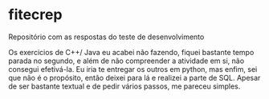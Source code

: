 # fitecrep
Repositório com as respostas do teste de desenvolvimento

Os exercicios de C++/ Java eu acabei não fazendo, fiquei bastante tempo parada no segundo, e além de não compreender a atividade em si, não consegui efetivá-la. Eu iria te entregar os outros em python, mas enfim, sei que não é o propósito, então deixei para lá e realizei a parte de SQL.  Apesar de ser bastante textual e de pedir vários passos, me pareceu simples. 

